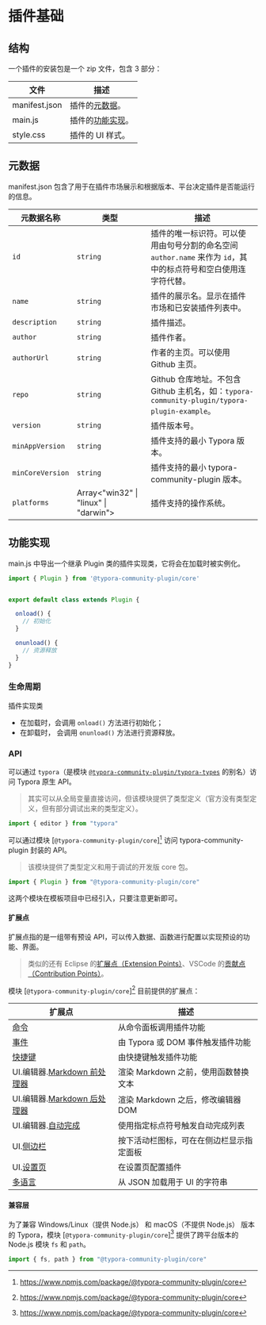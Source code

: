 # 插件基础

## 结构

一个插件的安装包是一个 zip 文件，包含 3 部分：

| 文件          | 描述                          |
| ------------- | ----------------------------- |
| manifest.json | 插件的[元数据](#元数据)。     |
| main.js       | 插件的[功能实现](#功能实现)。 |
| style.css     | 插件的 UI 样式。              |



## 元数据

manifest.json 包含了用于在插件市场展示和根据版本、平台决定插件是否能运行的信息。

| 元数据名称       | 类型                                 | 描述                                                         |
| ---------------- | ------------------------------------ | ------------------------------------------------------------ |
| `id`             | `string`                             | 插件的唯一标识符。可以使用由句号分割的命名空间 `author.name` 来作为 `id`，其中的标点符号和空白使用连字符代替。 |
| `name`           | `string`                             | 插件的展示名。显示在插件市场和已安装插件列表中。             |
| `description`    | `string`                             | 插件描述。                                                   |
| `author`         | `string`                             | 插件作者。                                                   |
| `authorUrl`      | `string`                             | 作者的主页。可以使用 Github 主页。                           |
| `repo`           | `string`                             | Github 仓库地址。不包含 Github 主机名，如：`typora-community-plugin/typora-plugin-example`。 |
| `version`        | `string`                             | 插件版本号。                                                 |
| `minAppVersion`  | `string`                             | 插件支持的最小 Typora 版本。                                 |
| `minCoreVersion` | `string`                             | 插件支持的最小 typora-community-plugin 版本。                |
| `platforms`      | Array\<"win32" \| "linux" \| "darwin"> | 插件支持的操作系统。                                         |



## 功能实现

main.js 中导出一个继承 Plugin 类的插件实现类，它将会在加载时被实例化。

```ts
import { Plugin } from '@typora-community-plugin/core'


export default class extends Plugin {

  onload() {
    // 初始化
  }

  onunload() {
    // 资源释放
  }
}
```



### 生命周期

插件实现类

- 在加载时，会调用 `onload()` 方法进行初始化；
- 在卸载时， 会调用 `onunload()` 方法进行资源释放。



### API

可以通过 `typora`（是模块 [`@typora-community-plugin/typora-types`](https://www.npmjs.com/package/@typora-community-plugin/typora-types) 的别名）访问 Typora 原生 API。

> 其实可以从全局变量直接访问，但该模块提供了类型定义（官方没有类型定义，但有部分调试出来的类型定义）。

```js
import { editor } from "typora"
```



可以通过模块 [`@typora-community-plugin/core`][^core] 访问 typora-community-plugin 封装的 API。

> 该模块提供了类型定义和用于调试的开发版 core 包。

```js
import { Plugin } from "@typora-community-plugin/core"
```



这两个模块在模板项目中已经引入，只要注意更新即可。



#### 扩展点

扩展点指的是一组带有预设 API，可以传入数据、函数进行配置以实现预设的功能、界面。

> 类似的还有 Eclipse 的[扩展点（Extension Points）](https://wiki.eclipse.org/Extension_points)、VSCode 的[贡献点（Contribution Points）](https://code.visualstudio.com/api/references/contribution-points)。



模块 [`@typora-community-plugin/core`][^core] 目前提供的扩展点：

| 扩展点                                                 | 描述                                     |
| ------------------------------------------------------ | ---------------------------------------- |
| [命令](./3-command.md)                                 | 从命令面板调用插件功能                   |
| [事件](./3-events.md)                                  | 由 Typora 或 DOM 事件触发插件功能        |
| [快捷键](./3-hotkey.md)                                | 由快捷键触发插件功能                     |
| UI.编辑器.[Markdown 前处理器](./3-md-preprocessor.md)  | 渲染 Markdown 之前，使用函数替换文本     |
| UI.编辑器.[Markdown 后处理器](./3-md-postprocessor.md) | 渲染 Markdown 之后，修改编辑器 DOM       |
| UI.编辑器.[自动完成](./3-suggestion.md)                | 使用指定标点符号触发自动完成列表         |
| UI.[侧边栏](./3-sidebar.md)                            | 按下活动栏图标，可在在侧边栏显示指定面板 |
| UI.[设置页](./3-settings.md)                           | 在设置页配置插件                         |
| [多语言](./3-locales.md)                               | 从 JSON 加载用于 UI 的字符串             |



#### 兼容层

为了兼容 Windows/Linux（提供 Node.js） 和 macOS（不提供 Node.js） 版本的 Typora，模块 [`@typora-community-plugin/core`][^core] 提供了跨平台版本的 Node.js 模块 `fs` 和 `path`。

```js
import { fs, path } from "@typora-community-plugin/core"
```



[^core]: https://www.npmjs.com/package/@typora-community-plugin/core
